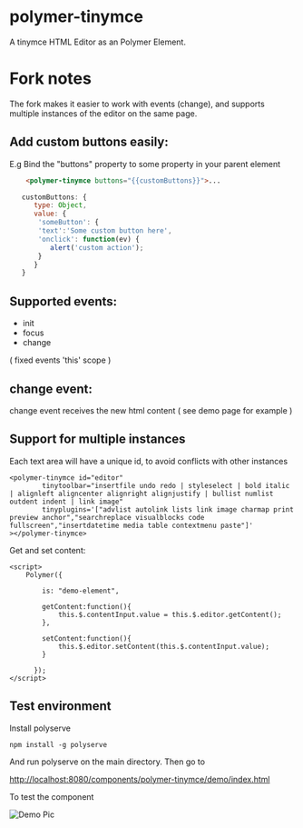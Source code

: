 # polymer-tinymce

A tinymce HTML Editor as an Polymer Element.

# Fork notes

The fork makes it easier to work with events (change), and supports multiple
instances of the editor on the same page.

## Add custom buttons easily:

E.g Bind the "buttons" property to some property in your parent element

```html
	<polymer-tinymce buttons="{{customButtons}}">...
```

```js
   customButtons: {
      type: Object,
      value: {
       'someButton': {
       'text':'Some custom button here',
       'onclick': function(ev) {
          alert('custom action');
       }
      }
   }
```

## Supported events:

* init
* focus
* change

( fixed events 'this' scope )

## change event:

change event receives the new html content ( see demo page for example )

## Support for multiple instances

Each text area will have a unique id, to avoid conflicts with other instances

```
<polymer-tinymce id="editor"
	  	tinytoolbar="insertfile undo redo | styleselect | bold italic | alignleft aligncenter alignright alignjustify | bullist numlist outdent indent | link image" 
	  	tinyplugins='["advlist autolink lists link image charmap print preview anchor","searchreplace visualblocks code fullscreen","insertdatetime media table contextmenu paste"]'
></polymer-tinymce>
```

Get and set content:

```
<script>
    Polymer({

        is: "demo-element",

        getContent:function(){
        	this.$.contentInput.value = this.$.editor.getContent();
        },

        setContent:function(){
        	this.$.editor.setContent(this.$.contentInput.value);
        }

      });
</script>
```

## Test environment

Install polyserve

    npm install -g polyserve

And run polyserve on the main directory. Then go to

[http://localhost:8080/components/polymer-tinymce/demo/index.html](http://localhost:8080/components/polymer-tinymce/demo/index.html)

To test the component

![Demo Pic](http://www.synappses.com/wp-content/uploads/2015/06/tinymceDemo.png "Polymer-Tinymce")